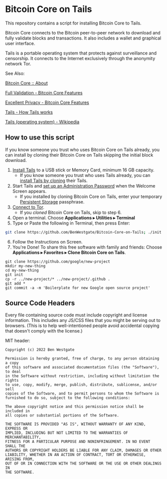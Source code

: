 # Bitcoin Core on Tails

This repository contains a script for installing Bitcoin Core to Tails.


Bitcoin Core connects to the Bitcoin peer-to-peer network to download and fully validate blocks and transactions. It also includes a wallet and graphical user interface.

Tails is a portable operating system that protects against surveillance and censorship. It connects to the Internet exclusively through the anonymity network Tor.

See Also:

[Bitcoin Core :: About](https://bitcoincore.org/en/about/)

[Full Validation - Bitcoin Core Features](https://bitcoin.org/en/bitcoin-core/features/validation)

[Excellent Privacy - Bitcoin Core Features](https://bitcoin.org/en/bitcoin-core/features/privacy)

[Tails - How Tails works](https://tails.boum.org/about/index.en.html)

[Tails (operating system) - Wikipedia](https://en.wikipedia.org/wiki/Tails_(operating_system))


## How to use this script

If you know someone you trust who uses Bitcoin Core on Tails already, you can install by cloning their Bitcoin Core on Tails skipping the initial block download.

1. [Install Tails](https://tails.boum.org/install/index.en.html) to a USB stick or Memory Card, minimum 16 GB capacity.
   * If you know someone you trust who uses Tails already, you can [install Tails by cloning](https://tails.boum.org/install/clone/index.en.html) their Tails.
1. Start Tails and [set up an Administration Password](https://tails.boum.org/doc/first_steps/welcome_screen/administration_password/index.en.html) when the Welcome Screen appears.
    * If you installed by cloning Bitcoin Core on Tails, enter your temporary [Persistent Storage](https://tails.boum.org/doc/first_steps/welcome_screen/index.en.html#index3h1) passphrase.
3. [Connect to Tor](https://tails.boum.org/doc/anonymous_internet/tor/index.en.html).
    * If you *cloned* Bitcoin Core on Tails, skip to step 6.
5. Open a terminal. Choose <b>Applications ▸ Utilities ▸ Terminal</b>
6.  Type or Paste the following in Terminal, then press Enter:
``` bash
git clone https://github.com/BenWestgate/Bitcoin-Core-on-Tails; ./init

```
6. Follow the Instructions on Screen.
7. You're Done!
To share this free software with family and friends: Choose <b>Applications ▸ Favorites ▸ Clone Bitcoin Core on Tails</b>.

``` shell
git clone https://github.com/google/new-project
mkdir my-new-thing
cd my-new-thing
git init
cp -r ../new-project/* ../new-project/.github .
git add *
git commit -a -m 'Boilerplate for new Google open source project'
```

## Source Code Headers

Every file containing source code must include copyright and license
information. This includes any JS/CSS files that you might be serving out to
browsers. (This is to help well-intentioned people avoid accidental copying that
doesn't comply with the license.)

MIT header:

    Copyright (c) 2022 Ben Westgate
    
    Permission is hereby granted, free of charge, to any person obtaining a copy
    of this software and associated documentation files (the "Software"), to deal
    in the Software without restriction, including without limitation the rights
    to use, copy, modify, merge, publish, distribute, sublicense, and/or sell
    copies of the Software, and to permit persons to whom the Software is
    furnished to do so, subject to the following conditions:
    
    The above copyright notice and this permission notice shall be included in
    all copies or substantial portions of the Software.
    
    THE SOFTWARE IS PROVIDED "AS IS", WITHOUT WARRANTY OF ANY KIND, EXPRESS OR
    IMPLIED, INCLUDING BUT NOT LIMITED TO THE WARRANTIES OF MERCHANTABILITY,
    FITNESS FOR A PARTICULAR PURPOSE AND NONINFRINGEMENT. IN NO EVENT SHALL THE
    AUTHORS OR COPYRIGHT HOLDERS BE LIABLE FOR ANY CLAIM, DAMAGES OR OTHER
    LIABILITY, WHETHER IN AN ACTION OF CONTRACT, TORT OR OTHERWISE, ARISING FROM,
    OUT OF OR IN CONNECTION WITH THE SOFTWARE OR THE USE OR OTHER DEALINGS IN
    THE SOFTWARE.
